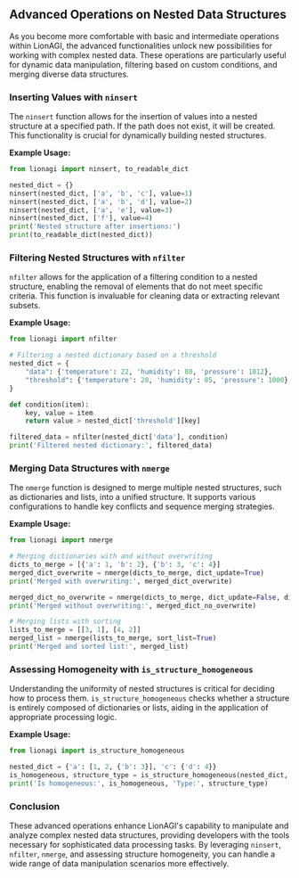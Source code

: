 
## Advanced Operations on Nested Data Structures

As you become more comfortable with basic and intermediate operations within LionAGI, the advanced functionalities unlock new possibilities for working with complex nested data. These operations are particularly useful for dynamic data manipulation, filtering based on custom conditions, and merging diverse data structures.

### Inserting Values with `ninsert`

The `ninsert` function allows for the insertion of values into a nested structure at a specified path. If the path does not exist, it will be created. This functionality is crucial for dynamically building nested structures.

**Example Usage:**

```python
from lionagi import ninsert, to_readable_dict

nested_dict = {}
ninsert(nested_dict, ['a', 'b', 'c'], value=1)
ninsert(nested_dict, ['a', 'b', 'd'], value=2)
ninsert(nested_dict, ['a', 'e'], value=3)
ninsert(nested_dict, ['f'], value=4)
print('Nested structure after insertions:')
print(to_readable_dict(nested_dict))
```

### Filtering Nested Structures with `nfilter`

`nfilter` allows for the application of a filtering condition to a nested structure, enabling the removal of elements that do not meet specific criteria. This function is invaluable for cleaning data or extracting relevant subsets.

**Example Usage:**

```python
from lionagi import nfilter

# Filtering a nested dictionary based on a threshold
nested_dict = {
    "data": {'temperature': 22, 'humidity': 80, 'pressure': 1012}, 
    "threshold": {'temperature': 20, 'humidity': 85, 'pressure': 1000}
}

def condition(item):
    key, value = item
    return value > nested_dict['threshold'][key]

filtered_data = nfilter(nested_dict['data'], condition)
print('Filtered nested dictionary:', filtered_data)
```

### Merging Data Structures with `nmerge`

The `nmerge` function is designed to merge multiple nested structures, such as dictionaries and lists, into a unified structure. It supports various configurations to handle key conflicts and sequence merging strategies.

**Example Usage:**

```python
from lionagi import nmerge

# Merging dictionaries with and without overwriting
dicts_to_merge = [{'a': 1, 'b': 2}, {'b': 3, 'c': 4}]
merged_dict_overwrite = nmerge(dicts_to_merge, dict_update=True)
print('Merged with overwriting:', merged_dict_overwrite)

merged_dict_no_overwrite = nmerge(dicts_to_merge, dict_update=False, dict_sequence=True, sequence_separator='_')
print('Merged without overwriting:', merged_dict_no_overwrite)

# Merging lists with sorting
lists_to_merge = [[3, 1], [4, 2]]
merged_list = nmerge(lists_to_merge, sort_list=True)
print('Merged and sorted list:', merged_list)
```

### Assessing Homogeneity with `is_structure_homogeneous`

Understanding the uniformity of nested structures is critical for deciding how to process them. `is_structure_homogeneous` checks whether a structure is entirely composed of dictionaries or lists, aiding in the application of appropriate processing logic.

**Example Usage:**

```python
from lionagi import is_structure_homogeneous

nested_dict = {'a': [1, 2, {'b': 3}], 'c': {'d': 4}}
is_homogeneous, structure_type = is_structure_homogeneous(nested_dict, return_structure_type=True)
print('Is homogeneous:', is_homogeneous, 'Type:', structure_type)
```

### Conclusion

These advanced operations enhance LionAGI's capability to manipulate and analyze complex nested data structures, providing developers with the tools necessary for sophisticated data processing tasks. By leveraging `ninsert`, `nfilter`, `nmerge`, and assessing structure homogeneity, you can handle a wide range of data manipulation scenarios more effectively.
